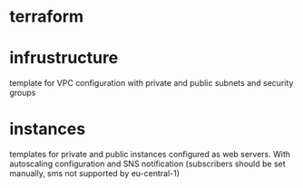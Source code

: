 # terraform 

# infrustructure  
template for VPC configuration with 
private and public subnets and security groups

# instances 
templates for private and public instances configured as web servers.
With autoscaling configuration and SNS notification (subscribers should be set manually, sms not supported by eu-central-1)
